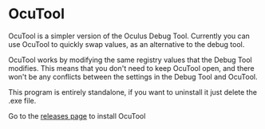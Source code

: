 # OcuTool
OcuTool is a simpler version of the Oculus Debug Tool. Currently you can use OcuTool to quickly swap values, as an alternative to the debug tool. 

OcuTool works by modifying the same registry values that the Debug Tool modifies. This means that you don't need to keep OcuTool open, and there won't be any conflicts between the settings in the Debug Tool and OcuTool.

This program is entirely standalone, if you want to uninstall it just delete the .exe file.

Go to the [releases page](https://github.com/Je-sco/OcuTool/releases) to install OcuTool
